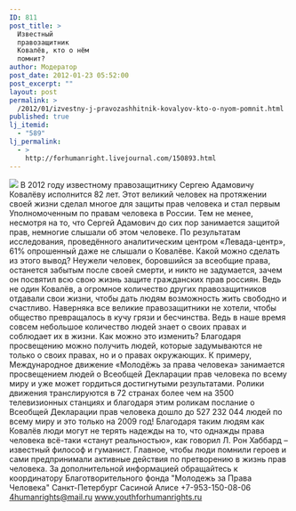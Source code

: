 ```yaml
---
ID: 811
post_title: >
  Известный
  правозащитник
  Ковалёв, кто о нём
  помнит?
author: Модератор
post_date: 2012-01-23 05:52:00
post_excerpt: ""
layout: post
permalink: >
  /2012/01/izvestny-j-pravozashhitnik-kovalyov-kto-o-nyom-pomnit.html
published: true
lj_itemid:
  - "589"
lj_permalink:
  - >
    http://forhumanright.livejournal.com/150893.html
---
```

<img src="http://cs5338.vk.com/u132145096/132409092/x_5b26039f.jpg" /> В 2012 году известному правозащитнику Сергею Адамовичу Ковалёву исполнится 82 лет. Этот великий человек на протяжении своей жизни сделал многое для защиты прав человека и стал первым Уполномоченным по правам человека в России. Тем не менее, несмотря на то, что Сергей Адамович до сих пор занимается защитой прав, немногие слышали об этом человеке. 
По результатам исследования, проведённого аналитическим центром «Левада-центр», 61% опрошенный даже не слышали о Ковалёве. Какой можно сделать из этого вывод? Неужели человек, боровшийся за всеобщие права, останется забытым после своей смерти, и никто не задумается, зачем он посвятил всю свою жизнь защите гражданских прав россиян. Ведь не один Ковалёв, а огромное количество других правозащитников отдавали свои жизни, чтобы дать людям возможность жить свободно и счастливо. Наверняка все великие правозащитники не хотели, чтобы общество превращалось в кучу грязи и бесчинства. Ведь в наше время совсем небольшое количество людей знает о своих правах и соблюдает их в жизни. Как можно это изменить?
Благодаря просвещению можно получить людей, которые задумываются не только о своих правах, но и о правах окружающих. К примеру, Международное движение «Молодёжь за права человека» занимается просвещением людей о Всеобщей Декларации прав человека по всему миру и уже может гордиться достигнутыми результатами. Ролики движения транслируются в 72 странах более чем на 3500 телевизионных станциях и благодаря этим роликам послание о Всеобщей Декларации прав человека дошло до 527 232 044 людей по всему миру и это только на 2009 год! 
Благодаря таким людям как Ковалёв люди могут не терять надежды на то, что однажды права человека всё-таки «станут реальностью», как говорил Л. Рон Хаббард – известный философ и гуманист. Главное, чтобы люди помнили героев и сами предпринимали активные действия по претворению в жизнь прав человека.
За дополнительной информацией обращайтесь к координатору
Благотворительного фонда
"Молодежь за Права Человека" Санкт-Петербург 
Сасиной Алисе 
+7-953-150-08-06 
4humanrights@mail.ru
www.youthforhumanrights.ru